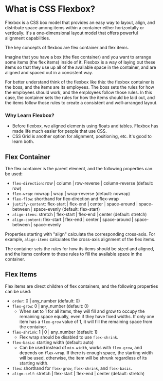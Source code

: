 # What is CSS Flexbox?
Flexbox is a CSS box model that provides an easy way to layout, align, and distribute space among items within a container either horizontally or vertically. It's a one-dimensional layout model that offers powerful alignment capabilities.

The key concepts of flexbox are flex container and flex items. 

Imagine that you have a box (the flex container) and you want to arrange some items (the flex items) inside of it. Flexbox is a way of laying out these items so that they use up all of the available space in the container, and are aligned and spaced out in a consistent way.

For better understand think of the flexbox like this: the flexbox container is the boss, and the items are its employees. The boss sets the rules for how the employees should work, and the employees follow those rules. In this case, the container sets the rules for how the items should be laid out, and the items follow those rules to create a consistent and well-arranged layout.

### Why Learn Flexbox?

- Before flexbox, we aligned elements using floats and tables. Flexbox has made life much easier for people that use CSS.
- CSS Grid is another option for alignment, positioning, etc. It's good to learn both.


## Flex Container
The flex container is the parent element, and the following properties can be used:

- `flex-direction`: row | column | row-reverse | column-reverse (default: row)
- `flex-wrap`: nowrap | wrap | wrap-reverse (default: nowrap)
- `flex-flow`: shorthand for flex-direction and flex-wrap
- `justify-content`: flex-start | flex-end | center | space-around | space-between | space-evenly (default: flex-start)
- `align-items`: stretch | flex-start | flex-end | center (default: stretch)
- `align-content`: flex-start | flex-end | center | space-around | space-between | space-evenly

Properties starting with "align" calculate the corresponding cross-axis. For example, `align-items` calculates the cross-axis alignment of the flex items.

The container sets the rules for how its items should be sized and aligned, and the items conform to these rules to fill the available space in the container.

## Flex Items
Flex items are direct children of flex containers, and the following properties can be used:

- `order`: 0 | any_number (default: 0)
- `flex-grow`: 0 | any_number (default: 0)
  - When set to 1 for all items, they will fill and grow to occupy the remaining space equally, even if they have fixed widths. If only one item has a `flex-grow` value of 1, it will fill the remaining space from the container.
- `flex-shrink`: 1 | 0 | any_number (default: 1)
  - Flex wrap should be disabled to use `flex-shrink`.
- `flex-basis`: starting width (default: auto)
  - Can be used instead of `min-width`, works with `flex-grow`, and depends on `flex-wrap`. If there is enough space, the starting width will be used, otherwise, the item will be shrunk regardless of its starting width.
- `flex`: shorthand for `flex-grow`, `flex-shrink`, and `flex-basis`.
- `align-self`: stretch | flex-start | flex-end | center (default: stretch)
